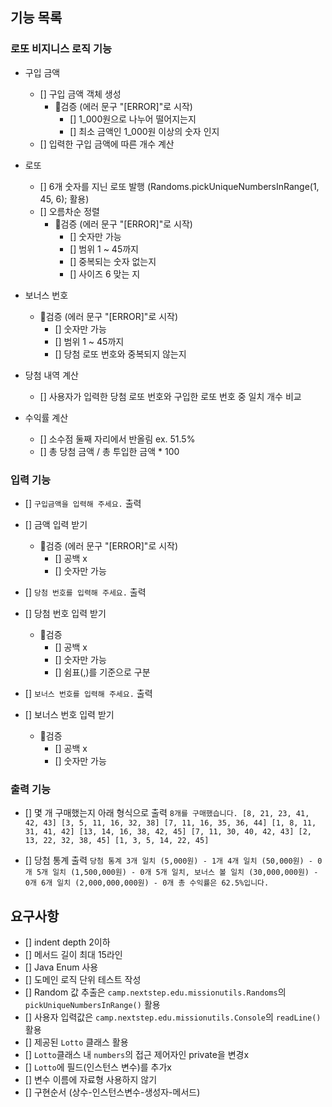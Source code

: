 ## 기능 목록

### 로또 비지니스 로직 기능

- 구입 금액
    - [] 구입 금액 객체 생성
        - 🚨검증 (에러 문구 "[ERROR]"로 시작)
            - [] 1_000원으로 나누어 떨어지는지
            - [] 최소 금액인 1_000원 이상의 숫자 인지
    - [] 입력한 구입 금액에 따른 개수 계산

- 로또
    - [] 6개 숫자를 지닌 로또 발행 (Randoms.pickUniqueNumbersInRange(1, 45, 6); 활용)
    - [] 오름차순 정렬
        - 🚨검증 (에러 문구 "[ERROR]"로 시작)
            - [] 숫자만 가능
            - [] 범위 1 ~ 45까지
            - [] 중복되는 숫자 없는지
            - [] 사이즈 6 맞는 지

- 보너스 번호
    - 🚨검증 (에러 문구 "[ERROR]"로 시작)
        - [] 숫자만 가능
        - [] 범위 1 ~ 45까지
        - [] 당첨 로또 번호와 중복되지 않는지
- 당첨 내역 계산
    - [] 사용자가 입력한 당첨 로또 번호와 구입한 로또 번호 중 일치 개수 비교

- 수익률 계산
    - [] 소수점 둘째 자리에서 반올림 ex. 51.5%
    - [] 총 당첨 금액 / 총 투입한 금액 * 100

### 입력 기능

- [] `구입금액을 입력해 주세요.` 출력
- [] 금액 입력 받기
    - 🚨검증 (에러 문구 "[ERROR]"로 시작)
        - [] 공백 x
        - [] 숫자만 가능

- [] `당첨 번호를 입력해 주세요.` 출력
- [] 당첨 번호 입력 받기
    - 🚨검증
        - [] 공백 x
        - [] 숫자만 가능
        - [] 쉼표(,)를 기준으로 구분

- [] `보너스 번호를 입력해 주세요.` 출력
- [] 보너스 번호 입력 받기
    - 🚨검증
        - [] 공백 x
        - [] 숫자만 가능

### 출력 기능

- [] 몇 개 구매했는지 아래 형식으로 출력
  `8개를 구매했습니다.
  [8, 21, 23, 41, 42, 43]
  [3, 5, 11, 16, 32, 38]
  [7, 11, 16, 35, 36, 44]
  [1, 8, 11, 31, 41, 42]
  [13, 14, 16, 38, 42, 45]
  [7, 11, 30, 40, 42, 43]
  [2, 13, 22, 32, 38, 45]
  [1, 3, 5, 14, 22, 45]`

- [] 당첨 통계 출력
  `당첨 통계
  3개 일치 (5,000원) - 1개
  4개 일치 (50,000원) - 0개
  5개 일치 (1,500,000원) - 0개
  5개 일치, 보너스 볼 일치 (30,000,000원) - 0개
  6개 일치 (2,000,000,000원) - 0개
  총 수익률은 62.5%입니다.`

## 요구사항

- [] indent depth 2이하
- [] 메서드 길이 최대 15라인
- [] Java Enum 사용
- [] 도메인 로직 단위 테스트 작성
- [] Random 값 추출은 `camp.nextstep.edu.missionutils.Randoms`의 `pickUniqueNumbersInRange()` 활용
- [] 사용자 입력값은 `camp.nextstep.edu.missionutils.Console`의 `readLine()` 활용
- [] 제공된 `Lotto` 클래스 활용
- [] `Lotto`클래스 내 `numbers`의 접근 제어자인 private을 변경x
- [] `Lotto`에 필드(인스턴스 변수)를 추가x
- [] 변수 이름에 자료형 사용하지 않기
- [] 구현순서 (상수-인스턴스변수-생성자-메서드)